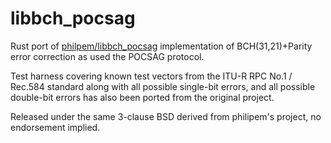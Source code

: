 # libbch_pocsag
Rust port of [philpem/libbch_pocsag](https://github.com/philpem/libbch_pocsag) implementation of BCH(31,21)+Parity error correction as used the POCSAG protocol.

Test harness covering known test vectors from the ITU-R RPC No.1 / Rec.584 standard along with all possible single-bit errors, and all possible double-bit errors has also been ported from the original project.

Released under the same 3-clause BSD derived from philipem's project, no endorsement implied.
